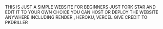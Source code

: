 
THIS IS JUST A SIMPLE WEBSITE FOR BEGINNERS JUST FORK STAR AND EDIT IT TO YOUR OWN CHOICE YOU CAN HOST OR DEPLOY THE WEBSITE ANYWHERE INCLUDING RENDER , HEROKU, VERCEL GIVE CREDIT TO PKDRILLER
